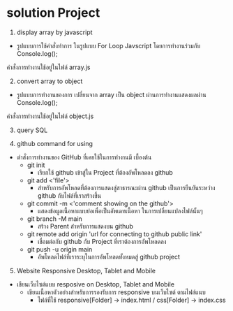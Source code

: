 # solution Project
1. display array by javascript
- รูปแบบการใช้คำสั่งทำการ ในรูปแบบ For Loop Javscript โดยการทำงานร่วมกับ Console.log();

คำสั่งการทำงานใช้อยู่ในไฟล์ array.js

2. convert array to object
- รูปแบบการทำงานของการ เปลี่ยนจาก array เป็น object ผ่านการทำงานแสดงผลผ่าน Console.log();

คำสั่งการทำงานใช้อยู่ในไฟล์ object.js

3. query SQL

4. github command for using
- ตำสั่งการทำงานของ GitHub ที่เคยใช้ในการทำงานมี เบื้องต้น
    - git init
        - เรียกใช้ github เข้าสู่ใน Project ที่ต้องอัพโหลดลง github
    - git add <'file'>
        - สำหรับการอัพโหลดที่ต้องการแสดงสู่สาธารณะผ่าน github เป็นการยืนยันระหว่าง github กับไฟล์ที่เราสร้างขึ้น
    - git commit -m <'comment showing on the github'>
        - แสดงข้อมูลเนื้อหาแบบย่อเพื่อเป็นอัพเดทเนื้อหา ในการเปลี่ยนแปลงไฟล์นั้นๆ
    - git branch -M main
        - สร้าง Parent สำหรับการแสดงบน github
    - git remote add origin 'url for connecting to github public link'
        - เชื่อมต่อกับ github กับ Project ที่เราต้องการอัพโหลดลง
    - git push -u origin main
        - อัพโหลดไฟล์ที่เราระบุในการอัพโหลดทั้งหมดสู่ github project

5. Website Responsive Desktop, Tablet and Mobile
- เขียนเว็บไซต์แบบ resposive on Desktop, Tablet and Mobile
    - เขียนเนื้อหาตัวอย่างสำหรับการรองรับการ responsive บนเว็บไซต์ ตามไฟล์แนบ
        - ไฟล์ที่ใช้ responsive[Folder] -> index.html / css[Folder] -> index.css